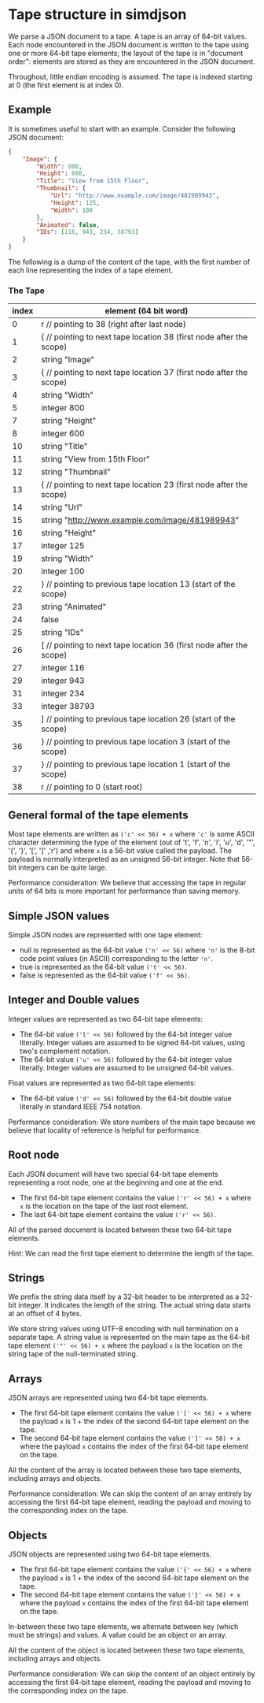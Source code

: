 
# Tape structure in simdjson 

We parse a JSON document to a tape. A tape is an array of 64-bit values. Each node encountered in the JSON document is written to the tape using one or more 64-bit tape elements; the layout of the tape is in "document order": elements are stored as they are encountered in the JSON document. 

Throughout, little endian encoding is assumed. The tape is indexed starting at 0 (the first element is at index 0).

## Example

It is sometimes useful to start with an example. Consider the following JSON document:

```json
{
	"Image": {
		"Width": 800,
		"Height": 600,
		"Title": "View from 15th Floor",
		"Thumbnail": {
			"Url": "http://www.example.com/image/481989943",
			"Height": 125,
			"Width": 100
		},
		"Animated": false,
		"IDs": [116, 943, 234, 38793]
	}
}
```

The following is a dump of the content of the tape, with the first number of each line representing the index of a tape element.

### The Tape
| index | element (64 bit word)                                               |
| ----- | ------------------------------------------------------------------- |
| 0     | r	// pointing to 38 (right after last node)                         |
| 1     | {	// pointing to next tape location 38 (first node after the scope) |
| 2     | string "Image"                                                      |
| 3     | {	// pointing to next tape location 37 (first node after the scope) |
| 4     | string "Width"                                                      |
| 5     | integer 800                                                         |
| 7     | string "Height"                                                     |
| 8     | integer 600                                                         |
| 10    | string "Title"                                                      |
| 11    | string "View from 15th Floor"                                       |
| 12    | string "Thumbnail"                                                  |
| 13    | {	// pointing to next tape location 23 (first node after the scope) |
| 14    | string "Url"                                                        |
| 15    | string "http://www.example.com/image/481989943"                     |
| 16    | string "Height"                                                     |
| 17    | integer 125                                                         |
| 19    | string "Width"                                                      |
| 20    | integer 100                                                         |
| 22    | }	// pointing to previous tape location 13 (start of the scope)     |
| 23    | string "Animated"                                                   |
| 24    | false                                                               |
| 25    | string "IDs"                                                        |
| 26    | [	// pointing to next tape location 36 (first node after the scope) |
| 27    | integer 116                                                         |
| 29    | integer 943                                                         |
| 31    | integer 234                                                         |
| 33    | integer 38793                                                       |
| 35    | ]	// pointing to previous tape location 26 (start of the scope)     |
| 36    | }	// pointing to previous tape location 3 (start of the scope)      |
| 37    | }	// pointing to previous tape location 1 (start of the scope)      |
| 38    | r	// pointing to 0 (start root)                                     |



## General formal of the tape elements

Most tape elements are written as `('c' << 56) + x` where `'c'` is some ASCII character determining the type of the element (out of 't', 'f', 'n', 'l', 'u', 'd', '"', '{', '}', '[', ']' ,'r') and where `x` is a 56-bit value called the payload. The payload is normally interpreted as an unsigned 56-bit integer. Note that 56-bit integers can be quite large.


Performance consideration: We believe that accessing the tape in regular units of 64 bits is more important for performance than saving memory. 

## Simple JSON values

Simple JSON nodes are represented with one tape element:

- null is  represented as the 64-bit value `('n' << 56)` where `'n'` is the 8-bit code point values (in ASCII) corresponding to the letter `'n'`.
- true is  represented as the 64-bit value `('t' << 56)`.
- false is  represented as the 64-bit value `('f' << 56)`.


## Integer and Double values

Integer values are represented as two 64-bit tape elements:
- The 64-bit value `('l' << 56)` followed by the 64-bit integer value literally. Integer values are assumed to be signed 64-bit values, using two's complement notation.
- The 64-bit value `('u' << 56)` followed by the 64-bit integer value literally. Integer values are assumed to be unsigned 64-bit values.


Float values are represented as two 64-bit tape elements:
- The 64-bit value `('d' << 56)` followed by the 64-bit double value literally in standard IEEE 754 notation.

Performance consideration: We store numbers of the main tape because we believe that locality of reference is helpful for performance. 

## Root node

Each JSON document will have two special 64-bit tape elements representing a root node, one at the beginning and one at the end.

- The first 64-bit tape element contains the value `('r' << 56) + x` where `x` is the location on the tape of the last root element.
- The last 64-bit tape element contains the value `('r' << 56)`.

All of the parsed document is located between these two 64-bit tape elements.

Hint: We can read the first tape element to determine the length of the tape.


## Strings

We prefix the string data itself by a 32-bit header to be interpreted as a 32-bit integer. It indicates the length of the string. The actual string data starts at an offset of 4 bytes.

We store string values using UTF-8 encoding with null termination on a separate tape. A string value is represented on the main tape as the 64-bit tape element `('"' << 56) + x` where the payload `x` is the location on the string tape of the null-terminated string. 

## Arrays 

JSON arrays are represented using two 64-bit tape elements.

- The first 64-bit tape element contains the value `('[' << 56) + x` where the payload `x` is 1 + the index of the second 64-bit tape element on the tape. 
- The second 64-bit tape element contains the value `(']' << 56) + x` where the payload `x` contains the index of the first 64-bit tape element on the tape.

All the content of the array is located between these two tape elements, including arrays and objects.

Performance consideration: We can skip the content of an array entirely by accessing the first 64-bit tape element, reading the payload and moving to the corresponding index on the tape.

## Objects 

JSON objects are represented using two 64-bit tape elements.

- The first 64-bit tape element contains the value `('{' << 56) + x` where the payload `x` is 1 + the index of the second 64-bit tape element on the tape.
- The second 64-bit tape element contains the value `('}' << 56) + x` where the payload `x` contains the index of the first 64-bit tape element on the tape.

In-between these two tape elements, we alternate between key (which must be strings) and values. A value could be an object or an array.

All the content of the object is located between these two tape elements, including arrays and objects. 

Performance consideration: We can skip the content of an object entirely by accessing the first 64-bit tape element, reading the payload and moving to the corresponding index on the tape.
 
